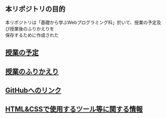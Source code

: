 ## 本リポジトリの目的

本リポジトリは「基礎から学ぶWebプログラミング科」於いて、授業の予定及び授業後のふりかえりを  
保存するために作成された

## <a href="https://github.com/toyomotoworks/list_toyomoto/blob/master/yotei.md" target="_blank">授業の予定</a>

## <a href="https://github.com/toyomotoworks/list_toyomoto/blob/master/daily.md" target="_blank">授業のふりかえり</a>

## <a href="https://github.com/toyomotoworks/list_toyomoto/blob/master/github.md" target="_blank">GitHubへのリンク</a>

## <a href="https://github.com/toyomotoworks/first_toyomoto/blob/master/tools.md" target="_blank">HTML&CSSで使用するツール等に関する情報</a>
